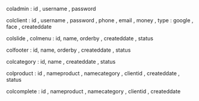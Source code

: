coladmin :  id , username , password

colclient : id , username , password , phone , email , money , type : google , face  , createddate

colslide , colmenu : id, name, orderby , createddate , status

colfooter : id, name, orderby , createddate , status

colcategory : id, name , createddate , status

colproduct : id , nameproduct , namecategory , clientid , createddate , status

colcomplete : id , nameproduct , namecategory , clientid , createddate 



